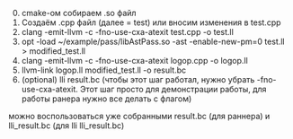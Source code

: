 0. cmake-ом собираем .so файл
1. Создаём <name>.cpp файл (далее <name> = test) или вносим изменения в test.cpp
2. clang -emit-llvm -c -fno-use-cxa-atexit test.cpp -o test.ll
3. opt -load ~/example/pass/libAstPass.so -ast -enable-new-pm=0 test.ll > modified_test.ll
4. clang -emit-llvm -c -fno-use-cxa-atexit logop.cpp -o logop.ll
5. llvm-link logop.ll modified_test.ll -o result.bc
6. (optional) lli result.bc (чтобы этот шаг работал, нужно убрать -fno-use-cxa-atexit. Этот шаг просто для демонстрации работы, для работы ранера нужно все делать с флагом)

можно воспользоваться уже собранными result.bc (для раннера) и lli_result.bc (для lli lli_result.bc)